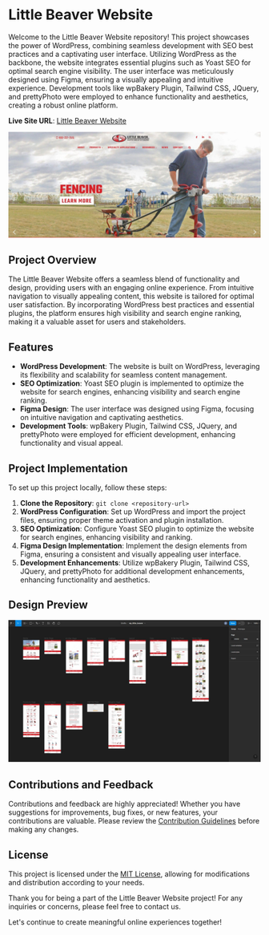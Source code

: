 # Little Beaver Website

Welcome to the Little Beaver Website repository! This project showcases the power of WordPress, combining seamless development with SEO best practices and a captivating user interface. Utilizing WordPress as the backbone, the website integrates essential plugins such as Yoast SEO for optimal search engine visibility. The user interface was meticulously designed using Figma, ensuring a visually appealing and intuitive experience. Development tools like wpBakery Plugin, Tailwind CSS, JQuery, and prettyPhoto were employed to enhance functionality and aesthetics, creating a robust online platform.

**Live Site URL**: [Little Beaver Website](https://www.littlebeaver.com)

![Little Beaver Website](https://github.com/DevRex-0201/Project-Images/blob/main/web/WP-LittleBeaver-Preview.jpeg)

## Project Overview

The Little Beaver Website offers a seamless blend of functionality and design, providing users with an engaging online experience. From intuitive navigation to visually appealing content, this website is tailored for optimal user satisfaction. By incorporating WordPress best practices and essential plugins, the platform ensures high visibility and search engine ranking, making it a valuable asset for users and stakeholders.

## Features

- **WordPress Development**: The website is built on WordPress, leveraging its flexibility and scalability for seamless content management.
- **SEO Optimization**: Yoast SEO plugin is implemented to optimize the website for search engines, enhancing visibility and search engine ranking.
- **Figma Design**: The user interface was designed using Figma, focusing on intuitive navigation and captivating aesthetics.
- **Development Tools**: wpBakery Plugin, Tailwind CSS, JQuery, and prettyPhoto were employed for efficient development, enhancing functionality and visual appeal.

## Project Implementation

To set up this project locally, follow these steps:

1. **Clone the Repository**: `git clone <repository-url>`
2. **WordPress Configuration**: Set up WordPress and import the project files, ensuring proper theme activation and plugin installation.
3. **SEO Optimization**: Configure Yoast SEO plugin to optimize the website for search engines, enhancing visibility and ranking.
4. **Figma Design Implementation**: Implement the design elements from Figma, ensuring a consistent and visually appealing user interface.
5. **Development Enhancements**: Utilize wpBakery Plugin, Tailwind CSS, JQuery, and prettyPhoto for additional development enhancements, enhancing functionality and aesthetics.

## Design Preview

![Figma Design](https://github.com/DevRex-0201/Project-Images/blob/main/web/WP-LittleBeaver-Design.jpeg)

## Contributions and Feedback

Contributions and feedback are highly appreciated! Whether you have suggestions for improvements, bug fixes, or new features, your contributions are valuable. Please review the [Contribution Guidelines](CONTRIBUTING.md) before making any changes.

## License

This project is licensed under the [MIT License](LICENSE), allowing for modifications and distribution according to your needs.

Thank you for being a part of the Little Beaver Website project! For any inquiries or concerns, please feel free to contact us.

Let's continue to create meaningful online experiences together!
